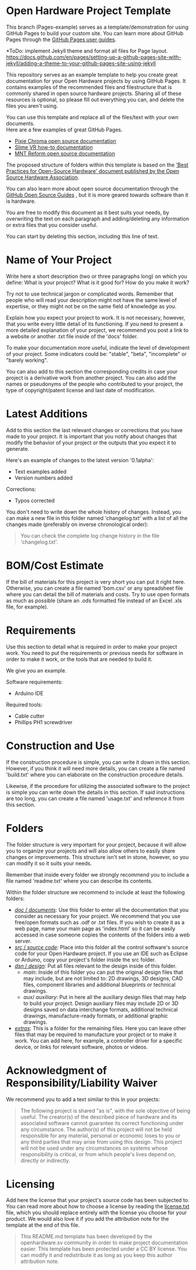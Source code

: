 Open Hardware Project Template
=======================================================
This branch (Pages-example) serves as a template/demonstration for using GitHub Pages to build your custom site.  You can learn more about GitHub Pages through the [GitHub Pages user guides](https://docs.github.com/en/pages). 

*ToDo: implement Jekyll theme and format all files for Page layout. https://docs.github.com/en/pages/setting-up-a-github-pages-site-with-jekyll/adding-a-theme-to-your-github-pages-site-using-jekyll 

This repository serves as an example template to help you create great documentation for your Open Hardware projects by using GitHub Pages.  It contains examples of the recommended files and filestructure that is commonly shared in open source hardware projects. Sharing all of these resources is optional, so please fill out everything you can, and delete the files you aren't using. 

You can use this template and replace all of the files/text with your own documents.  
Here are a few examples of great GitHub Pages.  

- [Pixie Chroma open source documentation](https://github.com/connornishijima/Pixie_Chroma)  
- [Slime VR how-to documentation](https://docs.slimevr.dev/)  
- [MNT Reform open source documentation](https://source.mnt.re/reform/reform)  

The proposed structure of folders within this template is based on the ['Best Practices for Open-Source Hardware' document published by the Open Source Hardware Association](http://www.oshwa.org/sharing-best-practices/).


You can also learn more about open source documentation through the [GitHub Open Source Guides](https://opensource.guide/)
, but it is more geared towards software than it is hardware. 


You are free to modify this document as it best suits your needs, by overwriting the text on each paragraph and adding/deleting any information or extra files that you consider useful.

You can start by deleting this section, including this line of text.


Name of Your Project
=====================

Write here a short description (two or three paragraphs long) on which you define: What is your project? What is it good for? How do you make it work?

Try not to use technical jargon or complicated words. Remember that people who will read your description might not have the same level of expertise, or they might not be on the same field of knowledge as you.

Explain how you expect your project to work. It is not necessary, however, that you write every little detail of its functioning. If you need to present a more detailed explanation of your project, we recommend you post a link to a website or another .txt file inside of the 'docs' folder.

To make your documentation more useful, indicate the level of development of your project. Some indicators could be: "stable", "beta", "incomplete" or "barely working".

You can also add to this section the corresponding credits in case your project is a derivative work from another project. You can also add the names or pseudonyms of the people who contributed to your project, the type of copyright/patent license and last date of modification.


Latest Additions
=================

Add to this section the last relevant changes or corrections that you have made to your project. It is important that you notify about changes that modify the behavior of your project or the outputs that you expect it to generate.

Here's an example of changes to the latest version '0.1alpha':

* Text examples added
* Version numbers added

Corrections:

* Typos corrected

You don't need to write down the whole history of changes. Instead, you can make a new file in this folder named 'changelog.txt' with a list of all the changes made (preferably on inverse chronological order):

> You can check the complete log change history in the file 'changelog.txt'.

BOM/Cost Estimate
=========================

If the bill of materials for this project is very short you can put it right here. Otherwise, you can create a file named 'bom.csv' or any spreadsheet file where you can detail the bill of materials and costs. Try to use open formats as much as possible (share an .ods formatted file instead of an Excel .xls file, for example).

Requirements
=============================

Use this section to detail what is required in order to make your project work. You need to put the requirements or previous needs for software in order to make it work, or the tools that are needed to build it.

We give you an example.

Software requirements:
* Arduino IDE

Required tools:
* Cable cutter
* Phillips PH1 screwdriver

Construction and Use
==================

If the construction procedure is simple, you can write it down in this section. However, if you think it will need more details, you can create a file named 'build.txt' where you can elaborate on the construction procedure details.

Likewise, if the procedure for utilizing the associated software to the project is simple you can write down the details in this section. If said instructions are too long, you can create a file named 'usage.txt' and reference it from this section.


Folders
========

The folder structure is very important for your project, because it will allow you to organize your projects and will also allow others to easily share changes or improvements. This structure isn't set in stone, however, so you can modify it so it suits your needs.

Remember that inside every folder we strongly recommend you to include a file named 'readme.txt' where you can describe its contents.

Within the folder structure we recommend to include at least the following folders:

* [*doc* / *documents*](https://github.com/Drc3p0/simplified-open-source-hardware-template/tree/main/documentation): Use this folder to enter all the documentation that you consider as necessary for your project. We recommend that you use free/open formats such as .odf or .txt files. If you wish to create it as a web page, name your main page as 'index.html' so it can be easily accessed in case someone copies the contents of the folders into a web server.
* [*src* / *source code*](https://github.com/Drc3p0/simplified-open-source-hardware-template/tree/main/source%20code): Place into this folder all the control software's source code for your Open Hardware project. If you use an IDE such as Eclipse or Arduino, copy your project's folder inside the src folder.
* [*dsn* / *design*](https://github.com/Drc3p0/simplified-open-source-hardware-template/tree/main/design%20files): Put all files relevant to the design inside of this folder.
  +  *main*: Inside of this folder you can put the original design files that may include, but are not limited to: 2D drawings, 3D designs, CAD files, component libraries and additional blueprints or technical drawings.
  +  *aux*/ *auxiliary*: Put in here all the auxiliary design files that may help to build your project. Design auxiliary files may include 2D or 3D designs saved on data interchange formats, additional technical drawings, manufacture-ready formats, or additional graphic drawings.
* [*extras*](https://github.com/Drc3p0/simplified-open-source-hardware-template/tree/main/extras): This is a folder for the remaining files. Here you can leave other files that may be required to manufacture your project or to make it work. You can add here, for example, a controller driver for a specific device, or links for relevant software, photos or videos.

Acknowledgment of Responsibility/Liability Waiver
==============================

We recommend you to add a text similar to this in your projects:

> The following project is shared "as is", with the sole objective of being useful. The creator(s) of the described piece of hardware and its associated software cannot guarantee its correct functioning under any circumstance. The author(s) of this project will not be held responsible for any material, personal or economic loses to you or any third parties that may arise from using this design. This project will not be used under any circumstances on systems whose responsibility is critical, or from which people's lives depend on, directly or indirectly.


Licensing
==============

Add here the license that your project's source code has been subjected to. You can read more about how to choose a license by reading the [license.txt](https://github.com/Drc3p0/simplified-open-source-hardware-template/blob/main/license.md) file, which you should replace entirely with the license you choose for your product. We would also love it if you add the attribution note for the template at the end of this file.

> This README.md template has been developed by the openhardware.sv community in order to make project documentation easier. This template has been protected under a CC BY license. You can modify it and redistribute it as long as you keep this author attribution note.
